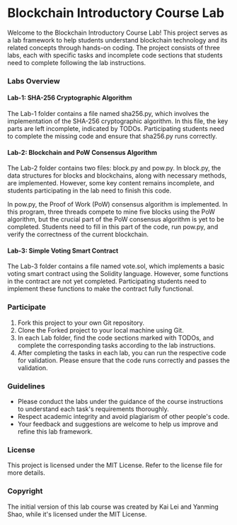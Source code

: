 # Blockchain Introductory Course Lab

Welcome to the Blockchain Introductory Course Lab! This project serves as a lab framework to help students understand blockchain technology and its related concepts through hands-on coding. The project consists of three labs, each with specific tasks and incomplete code sections that students need to complete following the lab instructions.


### Labs Overview

#### Lab-1: SHA-256 Cryptographic Algorithm

The Lab-1 folder contains a file named sha256.py, which involves the implementation of the SHA-256 cryptographic algorithm. In this file, the key parts are left incomplete, indicated by TODOs. Participating students need to complete the missing code and ensure that sha256.py runs correctly.

#### Lab-2: Blockchain and PoW Consensus Algorithm

The Lab-2 folder contains two files: block.py and pow.py. In block.py, the data structures for blocks and blockchains, along with necessary methods, are implemented. However, some key content remains incomplete, and students participating in the lab need to finish this code.

In pow.py, the Proof of Work (PoW) consensus algorithm is implemented. In this program, three threads compete to mine five blocks using the PoW algorithm, but the crucial part of the PoW consensus algorithm is yet to be completed. Students need to fill in this part of the code, run pow.py, and verify the correctness of the current blockchain.

#### Lab-3: Simple Voting Smart Contract

The Lab-3 folder contains a file named vote.sol, which implements a basic voting smart contract using the Solidity language. However, some functions in the contract are not yet completed. Participating students need to implement these functions to make the contract fully functional.


### Participate

1. Fork this project to your own Git repository.
2. Clone the Forked project to your local machine using Git.
3. In each Lab folder, find the code sections marked with TODOs, and complete the corresponding tasks according to the lab instructions.
4. After completing the tasks in each lab, you can run the respective code for validation. Please ensure that the code runs correctly and passes the validation.


### Guidelines

+ Please conduct the labs under the guidance of the course instructions to understand each task's requirements thoroughly.
+ Respect academic integrity and avoid plagiarism of other people's code.
+ Your feedback and suggestions are welcome to help us improve and refine this lab framework.


### License

This project is licensed under the MIT License. Refer to the license file for more details.


### Copyright

The initial version of this lab course was created by Kai Lei and Yanming Shao, while it's licensed under the MIT License.